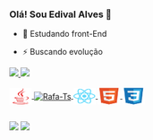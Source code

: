 
### Olá! Sou Edival Alves 👋

- 🔭 Estudando front-End

- ⚡ Buscando evolução


<div>
  <a href="https://beacons.ai/edivalalves">
  <img height="180em" src="https://github-readme-stats.vercel.app/api?username=edivalalvesl&show_icons=true&theme=dark&include_all_commits=true&count_private=true"/>
  <img height="180em" src="https://github-readme-stats.vercel.app/api/top-langs/?username=edivalalves&layout=compact&langs_count=16&theme=dark"/>
</div>

  
<div style="display: inline_block"><br>
  <img align="center" alt="Rafa-Js" height="30" width="40" src="https://raw.githubusercontent.com/devicons/devicon/master/icons/java/java-plain.svg">
  <img align="center" alt="Rafa-Ts" height="30" width="40" src="https://raw.githubusercontent.com/devicons/devicon/master/icons/type/type-plain.svg">
  <img align="center" alt="Rafa-React" height="30" width="40" src="https://raw.githubusercontent.com/devicons/devicon/master/icons/react/react-original.svg">
  <img align="center" alt="Rafa-HTML" height="30" width="40" src="https://raw.githubusercontent.com/devicons/devicon/master/icons/html5/html5-original.svg">
  <img align="center" alt="Rafa-CSS" height="30" width="40" src="https://raw.githubusercontent.com/devicons/devicon/master/icons/css3/css3-original.svg">
 
</div>
  
##

  
<div>

  <a href="https://instagram.com/edival_n?igshid=YmMyMTA2M2Y=" target="_blank"><img src="https://img.shields.io/badge/-Instagram-%23E4405F?style=for-the-badge&logo=instagram&logoColor=white" target="_blank"></a>
<a href = "mailto:edvaln130@gmail.com"><img src="https://img.shields.io/badge/Gmail-D14836?style=for-the-badge&logo=gmail&logoColor=white" target="_blank"></a>

